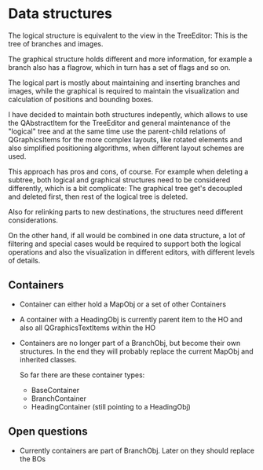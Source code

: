 Data structures
===============

The logical structure is equivalent to the view in the TreeEditor:
This is the tree of branches and images.

The graphical structure holds different and more information, for
example a branch also has a flagrow, which in turn has a set of flags
and so on.

The logical part is mostly about maintaining and inserting branches and images,
while the graphical is required to maintain the visualization and
calculation of positions and bounding boxes.

I have decided to maintain both structures  indepently, which allows
to use the QAbstractItem for the TreeEditor and general maintenance of
the "logical" tree and at the same time use the parent-child relations
of QGraphicsItems for the more complex layouts, like rotated elements
and also simplified positioning algorithms, when different layout
schemes are used.

This approach has pros and cons, of course. For example when deleting a
subtree, both logical and graphical structures need to be considered
differently, which is a bit complicate: The graphical tree get's
decoupled and deleted first, then rest of the logical tree is deleted.

Also for relinking parts to new destinations, the structures need
different considerations.

On the other hand, if all would be combined in one data structure, a lot
of filtering and special cases would be required to support both the
logical operations and also the visualization in different editors, with
different levels of details.


Containers
----------

- Container can either hold a MapObj or a set of other Containers
- A container with a HeadingObj is currently parent item to the HO and also all
  QGraphicsTextItems within the HO

- Containers are no longer part of a BranchObj, but become their own
  structures. In the end they will probably replace the current MapObj and
  inherited classes.

  So far there are these container types:

    - BaseContainer
    - BranchContainer
    - HeadingContainer (still pointing to a HeadingObj)

  
Open questions
--------------

- Currently containers are part of BranchObj. Later on they should
  replace the BOs


